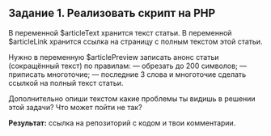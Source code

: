 ## Задание 1. Реализовать скрипт на PHP

В переменной $articleText хранится текст статьи. В переменной $articleLink хранится ссылка на страницу с полным текстом этой статьи. 

Нужно в переменную $articlePreview записать анонс статьи (сокращённый текст) по правилам:
— обрезать до 200 символов;
— приписать многоточие;
— последние 3 слова и многоточие сделать ссылкой на полный текст статьи.

Дополнительно опиши текстом какие проблемы ты видишь в решении этой задачи? Что может пойти не так?

**Результат:** ссылка на репозиторий с кодом и твои комментарии.

